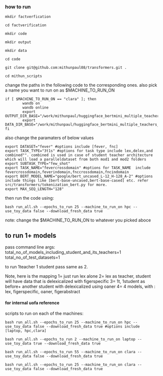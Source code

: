 ### how to run 

`mkdir factverfication`

`cd factverification`

`mkdir code`

`mkdir output`

`mkdir data`

`cd code`

`git clone git@github.com:mithunpaul08/transformers.git .`

`cd mithun_scripts`


change the paths in the following code to the corresponding ones.
also pick a name you want to run on as $MACHINE_TO_RUN_ON

```
if [ $MACHINE_TO_RUN_ON == "clara" ]; then
        wandb on
        wandb online
        export OUTPUT_DIR_BASE="/work/mithunpaul/huggingface_bertmini_multiple_teachers_v1/output"
        export DATA_DIR_BASE="/work/mithunpaul/huggingface_bertmini_multiple_teachers_v1/data"
fi

```

also change the paramaters of below values

```
export DATASET="fever" #options include [fever, fnc]
export TASK_TYPE="3t1s" #options for task type include lex,delex,and combined"". combined is used in case of student teacher architecture which will load a paralleldataset from both mod1 and mod2 folders
export SUBTASK_TYPE="few_shot"
export TASK_NAME="fevercrossdomain" #options for TASK_NAME  include fevercrossdomain,feverindomain,fnccrossdomain,fncindomain
export BERT_MODEL_NAME="google/bert_uncased_L-12_H-128_A-2" #options include things like [bert-base-uncased,bert-base-cased] etc. refer src/transformers/tokenization_bert.py for more.
export MAX_SEQ_LENGTH="128"
```

then run the code using:

`bash run_all.sh --epochs_to_run 25 --machine_to_run_on hpc --use_toy_data false --download_fresh_data true `

note: change the $MACHINE_TO_RUN_ON to whatever you picked aboce

## to run 1+ models
pass command line args:
total_no_of_models_including_student_and_its_teachers=1
total_no_of_test_datasets=1


to run 1teacher 1 student pass same as 2.

Note, here is the mapping 
1= just run lex alone
2= lex as teacher, student will have data that is delexicalized with figerspecific
3= 1t, 1student as before+ another student with delexicalized using oaner
4= 4 models, with : lex, figerspecific, oaner, figerabstract


#### for internal uofa reference

scripts to run on each of the machines:

`bash run_all.sh --epochs_to_run 25 --machine_to_run_on hpc --use_toy_data false --download_fresh_data true #options include [laptop, hpc,clara]`

`bash run_all.sh --epochs_to_run 2 --machine_to_run_on laptop --use_toy_data true --download_fresh_data true`

`bash run_all.sh --epochs_to_run 55 --machine_to_run_on clara --use_toy_data false --download_fresh_data true`

`bash run_all.sh --epochs_to_run 25 --machine_to_run_on clara --use_toy_data false --download_fresh_data true`